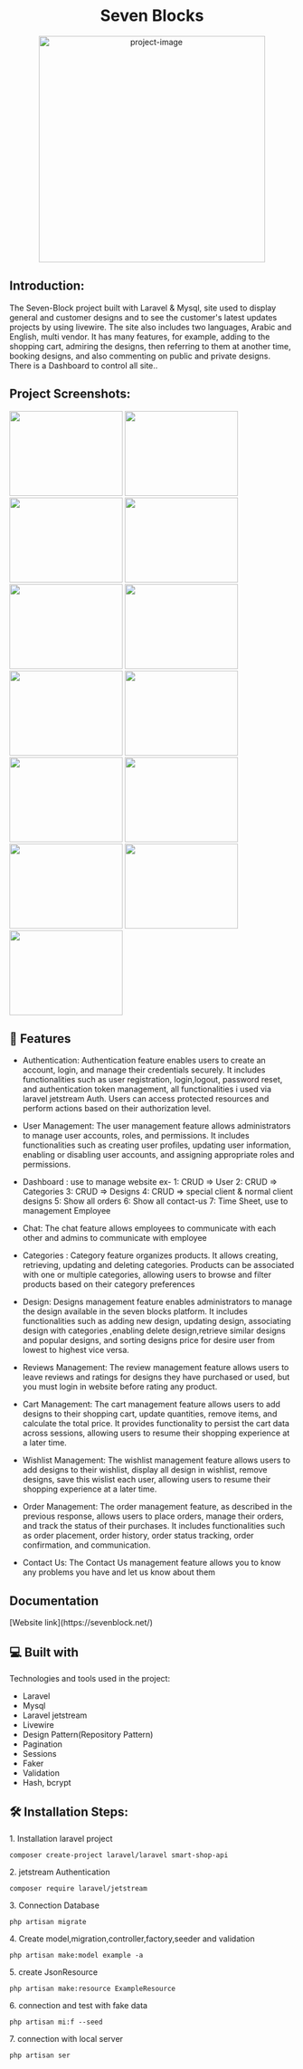 <h1 align="center" id="title">Seven Blocks</span></h1>

<p align="center"><img src="https://github.com/yousifheikal/Seven-Block/assets/96316936/ac774a27-9b84-4d77-974a-e4c8593646df" alt="project-image" width="400"></p>

<h2>Introduction:</h2>
<p id="description">The Seven-Block project built with Laravel & Mysql, site used to display general and customer
designs and to see the customer's latest updates projects by
using livewire. The site also includes two languages,
Arabic and English, multi vendor. It has many features, for example,
adding to the shopping cart, admiring the designs,
then referring to them at another time, booking
designs, and also commenting on public and private
designs. There is a Dashboard to control all site..</p>

<h2>Project Screenshots:</h2>

<img src="https://github.com/yousifheikal/Seven-Block/assets/96316936/7ac64bb6-f425-4bd2-bc9b-9391f46ef1fc" width="200" height="150/">
<img src="https://github.com/yousifheikal/Seven-Block/assets/96316936/2b976c04-39a4-44fa-a2a3-a98c63b85674" width="200" height="150/">
<img src="https://github.com/yousifheikal/Seven-Block/assets/96316936/739e5468-ea0b-42c2-a1bc-11d3cb6b0165" width="200" height="150/">
<img src="https://github.com/yousifheikal/Seven-Block/assets/96316936/73c7d455-c84a-4e19-ba8f-30b7bdd8aa7f" width="200" height="150/">

<img src="https://github.com/yousifheikal/Seven-Block/assets/96316936/92c603ed-1164-4d12-bbd1-7a62b29f034f" width="200" height="150/">
<img src="https://github.com/yousifheikal/Seven-Block/assets/96316936/ea7e3822-17af-42d8-85f5-a187827eef02" width="200" height="150/">
<img src="https://github.com/yousifheikal/Seven-Block/assets/96316936/680349b4-70ee-4e5a-afac-eecfd9569466" width="200" height="150/">
<img src="https://github.com/yousifheikal/Seven-Block/assets/96316936/47516970-91a7-4ba9-8ed9-e287ac80a6f2" width="200" height="150/">
<img src="https://github.com/yousifheikal/Seven-Block/assets/96316936/b2f4152f-bc72-4d31-8579-2af354367770" width="200" height="150/">
<img src="https://github.com/yousifheikal/Seven-Block/assets/96316936/a094bd58-c9e7-49f7-98fb-ee7eb811c16a" width="200" height="150/">
<img src="https://github.com/yousifheikal/Seven-Block/assets/96316936/b65b7172-ef41-4845-9b6b-2252e34fc0f0" width="200" height="150/">
<img src="https://github.com/yousifheikal/Seven-Block/assets/96316936/3a0ac8c8-c906-457c-b8a6-ac3851a49cc4" width="200" height="150/">
<img src="https://github.com/yousifheikal/Seven-Block/assets/96316936/0debfef5-8397-4086-94fc-0849793cf126" width="200" height="150/">


<h2>🧐 Features</h2>

* Authentication: Authentication feature enables users to create an account, login, and manage their credentials securely. It includes functionalities such as user registration, login,logout, password reset, and authentication token management, all functionalities i used via laravel jetstream Auth. Users can access protected resources and perform actions based on their authorization level.

* User Management: The user management feature allows administrators to manage user accounts, roles, and permissions. It includes functionalities such as creating user profiles, updating user information, enabling or disabling user accounts, and assigning appropriate roles and permissions.

* Dashboard : use to manage website 
ex-
1: CRUD => User
2: CRUD => Categories
3: CRUD => Designs
4: CRUD =>  special client & normal client designs
5: Show all orders
6: Show all contact-us
7: Time Sheet, use to management Employee

* Chat: The chat feature allows employees to communicate with each other and admins to communicate with employee

* Categories : Category feature organizes products. It allows creating, retrieving, updating and deleting categories. Products can be associated with one or multiple categories, allowing users to browse and filter products based on their category preferences

* Design: Designs management feature enables administrators to manage the design available in the seven blocks platform. It includes functionalities such as adding new design, updating design, associating design with categories ,enabling delete design,retrieve similar designs and popular designs, and sorting designs price for desire user from lowest to highest vice versa.

* Reviews Management: The review management feature allows users to leave reviews and ratings for designs they have purchased or used, but you must login in website before rating any product.

* Cart Management: The cart management feature allows users to add designs to their shopping cart, update quantities, remove items, and calculate the total price. It provides functionality to persist the cart data across sessions, allowing users to resume their shopping experience at a later time.

* Wishlist Management: The wishlist management feature allows users to add designs to their wishlist, display all design in wishlist, remove designs, save this wislist each user, allowing users to resume their shopping experience at a later time.

* Order Management: The order management feature, as described in the previous response, allows users to place orders, manage their orders, and track the status of their purchases. It includes functionalities such as order placement, order history, order status tracking, order confirmation, and communication.

* Contact Us: The Contact Us management feature allows you to know any problems you have and let us know about them


<h2> Documentation</h2>
[Website link](https://sevenblock.net/)

<h2>💻 Built with</h2>

Technologies and tools used in the project:

*   Laravel 
*   Mysql
*   Laravel jetstream
*   Livewire
*   Design Pattern(Repository Pattern)
*   Pagination
*   Sessions
*   Faker
*   Validation
*   Hash, bcrypt

<h2>🛠️ Installation Steps:</h2>

<p>1. Installation laravel project</p>

```
composer create-project laravel/laravel smart-shop-api
```

<p>2. jetstream Authentication </p>

```
composer require laravel/jetstream

```

<p>3. Connection Database</p>

```
php artisan migrate
```

<p>4. Create model,migration,controller,factory,seeder and validation</p>

```
php artisan make:model example -a
```

<p>5. create JsonResource</p>

```
php artisan make:resource ExampleResource
```

<p>6. connection and test with fake data</p>

```
php artisan mi:f --seed
```

<p>7. connection with local server</p>

```
php artisan ser
```
